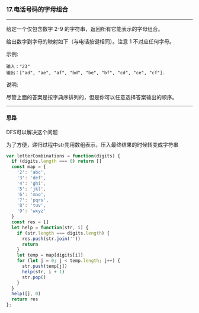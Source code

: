 ### 17.电话号码的字母组合

---

给定一个仅包含数字 2-9 的字符串，返回所有它能表示的字母组合。

给出数字到字母的映射如下（与电话按键相同）。注意 1 不对应任何字母。

示例:
```
输入："23"
输出：["ad", "ae", "af", "bd", "be", "bf", "cd", "ce", "cf"].
```

说明:

尽管上面的答案是按字典序排列的，但是你可以任意选择答案输出的顺序。

---

#### 思路

DFS可以解决这个问题

为了方便，递归过程中str先用数组表示，压入最终结果的时候转变成字符串

``` js
var letterCombinations = function(digits) {
  if (digits.length === 0) return []
  const map = {
    '2': 'abc',
    '3': 'def',
    '4': 'ghi',
    '5': 'jkl',
    '6': 'mno',
    '7': 'pqrs',
    '8': 'tuv',
    '9': 'wxyz'
  }
  const res = []
  let help = function(str, i) {
    if (str.length === digits.length) {
      res.push(str.join(''))
      return
    }
    let temp = map[digits[i]]
    for (let j = 0; j < temp.length; j++) {
      str.push(temp[j])
      help(str, i + 1)
      str.pop()
    }
  }
  help([], 0)
  return res
};
```
